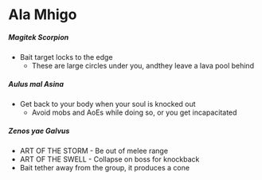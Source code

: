 # Ala Mhigo

##### Magitek Scorpion

- Bait target locks to the edge
  - These are large circles under you, andthey leave a lava pool behind

##### Aulus mal Asina

- Get back to your body when your soul is knocked out
  - Avoid mobs and AoEs while doing so, or you get incapacitated

##### Zenos yae Galvus

- ART OF THE STORM - Be out of melee range
- ART OF THE SWELL - Collapse on boss for knockback
- Bait tether away from the group, it produces a cone

